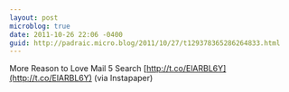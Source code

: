 ```yaml
---
layout: post
microblog: true
date: 2011-10-26 22:06 -0400
guid: http://padraic.micro.blog/2011/10/27/t129378365286264833.html
---
```

More Reason to Love Mail 5 Search [http://t.co/ElARBL6Y](http://t.co/ElARBL6Y) (via Instapaper)
